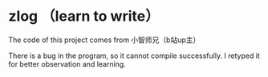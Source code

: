 # zlog （learn to write）
The code of this project comes from 小智师兄（b站up主）

There is a bug in the program, so it cannot compile successfully. I retyped it for better observation and learning.
